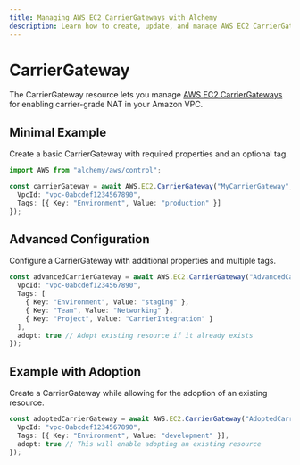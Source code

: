 ```yaml
---
title: Managing AWS EC2 CarrierGateways with Alchemy
description: Learn how to create, update, and manage AWS EC2 CarrierGateways using Alchemy Cloud Control.
---
```


# CarrierGateway

The CarrierGateway resource lets you manage [AWS EC2 CarrierGateways](https://docs.aws.amazon.com/ec2/latest/userguide/) for enabling carrier-grade NAT in your Amazon VPC.

## Minimal Example

Create a basic CarrierGateway with required properties and an optional tag.

```ts
import AWS from "alchemy/aws/control";

const carrierGateway = await AWS.EC2.CarrierGateway("MyCarrierGateway", {
  VpcId: "vpc-0abcdef1234567890",
  Tags: [{ Key: "Environment", Value: "production" }]
});
```

## Advanced Configuration

Configure a CarrierGateway with additional properties and multiple tags.

```ts
const advancedCarrierGateway = await AWS.EC2.CarrierGateway("AdvancedCarrierGateway", {
  VpcId: "vpc-0abcdef1234567890",
  Tags: [
    { Key: "Environment", Value: "staging" },
    { Key: "Team", Value: "Networking" },
    { Key: "Project", Value: "CarrierIntegration" }
  ],
  adopt: true // Adopt existing resource if it already exists
});
```

## Example with Adoption

Create a CarrierGateway while allowing for the adoption of an existing resource.

```ts
const adoptedCarrierGateway = await AWS.EC2.CarrierGateway("AdoptedCarrierGateway", {
  VpcId: "vpc-0abcdef1234567890",
  Tags: [{ Key: "Environment", Value: "development" }],
  adopt: true // This will enable adopting an existing resource
});
```
